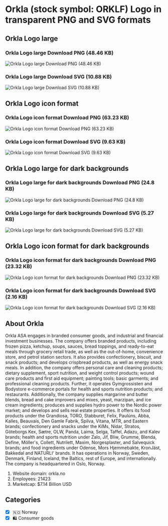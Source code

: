 # Orkla (stock symbol: ORKLF) Logo in transparent PNG and SVG formats

## Orkla Logo large

### Orkla Logo large Download PNG (48.46 KB)

![Orkla Logo large Download PNG (48.46 KB)](/img/orig/ORKLF_BIG-b6274706.png)

### Orkla Logo large Download SVG (10.88 KB)

![Orkla Logo large Download SVG (10.88 KB)](/img/orig/ORKLF_BIG-0723711c.svg)

## Orkla Logo icon format

### Orkla Logo icon format Download PNG (63.23 KB)

![Orkla Logo icon format Download PNG (63.23 KB)](/img/orig/ORKLF-600b5a87.png)

### Orkla Logo icon format Download SVG (9.63 KB)

![Orkla Logo icon format Download SVG (9.63 KB)](/img/orig/ORKLF-4e1e1d3f.svg)

## Orkla Logo large for dark backgrounds

### Orkla Logo large for dark backgrounds Download PNG (24.8 KB)

![Orkla Logo large for dark backgrounds Download PNG (24.8 KB)](/img/orig/ORKLF_BIG.D-b41cd624.png)

### Orkla Logo large for dark backgrounds Download SVG (5.27 KB)

![Orkla Logo large for dark backgrounds Download SVG (5.27 KB)](/img/orig/ORKLF_BIG.D-8814a8e0.svg)

## Orkla Logo icon format for dark backgrounds

### Orkla Logo icon format for dark backgrounds Download PNG (23.32 KB)

![Orkla Logo icon format for dark backgrounds Download PNG (23.32 KB)](/img/orig/ORKLF.D-f8f89da4.png)

### Orkla Logo icon format for dark backgrounds Download SVG (2.16 KB)

![Orkla Logo icon format for dark backgrounds Download SVG (2.16 KB)](/img/orig/ORKLF.D-f4c4cc37.svg)

## About Orkla

Orkla ASA engages in branded consumer goods, and industrial and financial investment businesses. The company offers branded products, including frozen pizza, ketchup, soups, sauces, bread toppings, and ready-to-eat meals through grocery retail trade, as well as the out-of-home, convenience store, and petrol station sectors. It also provides confectionery, biscuit, and snack products; and develops crispbread products, as well as energy snack meals. In addition, the company offers personal care and cleaning products; dietary supplement, sport nutrition, and weight control products; wound care products and first aid equipment; painting tools; basic garments; and professional cleaning products. Further, it operates Gymgrossisten and Bodystore e-commerce portals for health and sports nutrition products; and restaurants. Additionally, the company supplies margarine and butter blends, bread and cake improvers and mixes, yeast, marzipan, and ice cream ingredients; produces and supplies hydro power to the Nordic power market; and develops and sells real estate properties. It offers its food products under the Grandiosa, TORO, Stabburet, Felix, Paulúns, Abba, Kalles, Beauvais, Den Gamle Fabrik, Spilva, Vitana, MTR, and Eastern brands; confectionery and snacks under the KiMs, Nidar, Stratos, Göteborgs Kex, Sætre, OLW, Panda, Laima, Selga, Taffel, Adazu, and Kalev brands; health and sports nutrition under Zalo, Jif, Bliw, Grumme, Blenda, Define, Möller's, Collett, Nutrilett, Maxim, Norgesplaster, and Salvequick brands; and food ingredients under Odense, Mors Hjemmebakte, KronJäst, Bakkedal and NATURLI' brands. It has operations in Norway, Sweden, Denmark, Finland, Iceland, the Baltics, rest of Europe, and internationally. The company is headquartered in Oslo, Norway.

1. Website domain: orkla.no
2. Employees: 21423
3. Marketcap: $7.14 Billion USD


## Categories
- [x] 🇳🇴 Norway
- [x] 🛍 Consumer goods

